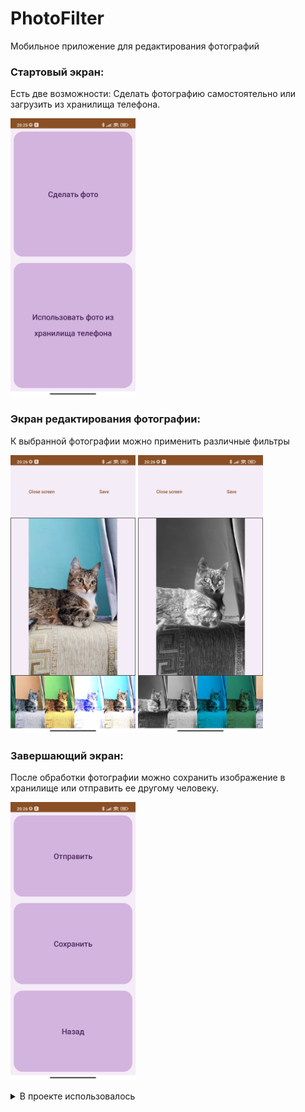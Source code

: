 # PhotoFilter
Мобильное приложение для редактирования фотографий


### Стартовый экран:
Есть две возможности: Сделать фотографию самостоятельно или загрузить из хранилища телефона.

<p align="left">
<img src="https://github.com/ImNia/PhotoFilter/blob/screenshot/screenshot/Screenshot_2023-06-16-20-25-48-931_com.delirium.photofilter.jpg" width="200">
</p>


### Экран редактирования фотографии:
К выбранной фотографии можно применить различные фильтры

<p align="left">
<img src="https://github.com/ImNia/PhotoFilter/blob/screenshot/screenshot/Screenshot_2023-06-16-20-26-04-955_com.delirium.photofilter.jpg" width="200">
<img src="https://github.com/ImNia/PhotoFilter/blob/screenshot/screenshot/Screenshot_2023-06-16-20-26-12-873_com.delirium.photofilter.jpg" width="200">
</p>

### Завершающий экран:
После обработки фотографии можно сохранить изображение в хранилище или отправить ее другому человеку.

<p align="left">
<img src="https://github.com/ImNia/PhotoFilter/blob/screenshot/screenshot/Screenshot_2023-06-16-20-26-20-306_com.delirium.photofilter.jpg" width="200">
</p>


<details>
<summary>В проекте использовалось</summary>
  <br>

  FilterLibrary https://github.com/hgayan7/FilterLibrary

  <br>
</details>
